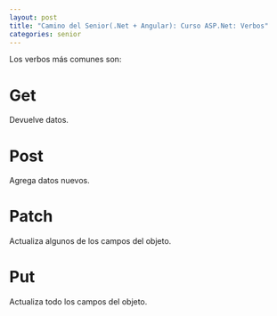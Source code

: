 ```yaml
---
layout: post
title: "Camino del Senior(.Net + Angular): Curso ASP.Net: Verbos"
categories: senior
---
```


Los verbos más comunes son<!--more-->:

# Get
Devuelve datos.
# Post
Agrega datos nuevos.
# Patch
Actualiza algunos de los campos del objeto.
# Put
Actualiza todo los campos del objeto.
